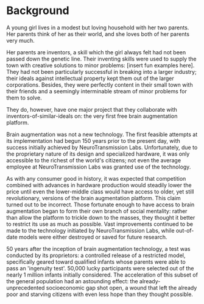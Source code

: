 Background
==========

A young girl lives in a modest but loving household with her two parents. Her
parents think of her as their world, and she loves both of her parents very
much.

Her parents are inventors, a skill which the girl always felt had not been
passed down the genetic line. Their inventing skills were used to supply the
town with creative solutions to minor problems: [insert fun examples here]. They
had not been particularly successful in breaking into a larger industry; their
ideals against intellectual property kept them out of the larger corporations.
Besides, they were perfectly content in their small town with their friends and
a seemingly interminable stream of minor problems for them to solve.

They do, however, have one major project that they collaborate with
inventors-of-similar-ideals on: the very first free brain augmentation platform.

Brain augmentation was not a new technology. The first feasible attempts at its
implementation had begun 150 years prior to the present day, with success
initially achieved by NeuroTransmission Labs. Unfortunately, due to the
proprietary nature of its design and specialized hardware, it was only
accessible to the richest of the world's citizens; not even the average employee
at NeuroTransmission Labs was granted use of the technology.

As with any consumer good in history, it was expected that competition combined
with advances in hardware production would steadily lower the price until even
the lower-middle class would have access to older, yet still revolutionary,
versions of the brain augmentation platform. This claim turned out to be
incorrect. Those fortunate enough to have access to brain augmentation began to
form their own branch of social mentality: rather than allow the platform to
trickle down to the masses, they thought it better to restrict its use as much
as possible. Vast improvements continued to be made to the technology initiated
by NeuroTransmission Labs, while out-of-date models were either destroyed or
saved for future research.

50 years after the inception of brain augmentation technology, a test was
conducted by its proprietors: a controlled release of a restricted model,
specifically geared toward qualified infants whose parents were able to pass an
'ingenuity test'. 50,000 lucky participants were selected out of the nearly 1
million infants initially considered. The acceleration of this subset of the
general population had an astounding effect: the already-unprecedented
socioeconomic gap shot open, a wound that left the already poor and starving
citizens with even less hope than they thought possible.
